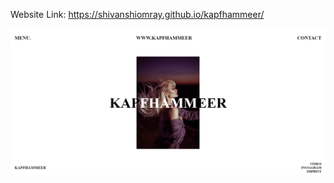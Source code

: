 Website Link: https://shivanshiomray.github.io/kapfhammeer/

![Website](https://raw.githubusercontent.com/ShivanshiOmray/kapfhammeer/main/img.png)
